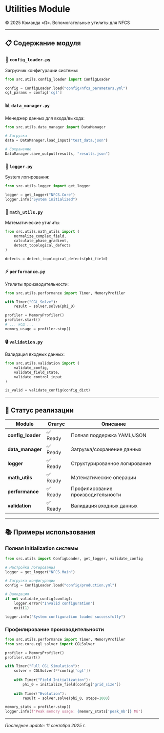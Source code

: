 # Utilities Module

© 2025 Команда «Ω». Вспомогательные утилиты для NFCS

---

## 📋 Содержание модуля

### 🔧 `config_loader.py`
Загрузчик конфигурации системы:
```python
from src.utils.config_loader import ConfigLoader

config = ConfigLoader.load("config/nfcs_parameters.yml")
cgl_params = config['cgl']
```

### 📊 `data_manager.py`
Менеджер данных для входа/выхода:
```python
from src.utils.data_manager import DataManager

# Загрузка
data = DataManager.load_input("test_data.json")

# Сохранение
DataManager.save_output(results, "results.json")
```

### 📝 `logger.py`
System логирования:
```python
from src.utils.logger import get_logger

logger = get_logger("NFCS.Core")
logger.info("System initialized")
```

### 🧮 `math_utils.py`
Математические утилиты:
```python
from src.utils.math_utils import (
    normalize_complex_field,
    calculate_phase_gradient,
    detect_topological_defects
)

defects = detect_topological_defects(phi_field)
```

### ⚡ `performance.py`
Утилиты производительности:
```python
from src.utils.performance import Timer, MemoryProfiler

with Timer("CGL Solve"):
    result = solver.solve(phi_0)

profiler = MemoryProfiler()
profiler.start()
# ... код ...
memory_usage = profiler.stop()
```

### 🔒 `validation.py`
Валидация входных данных:
```python
from src.utils.validation import (
    validate_config,
    validate_field_state,
    validate_control_input
)

is_valid = validate_config(config_dict)
```

---

## 🚀 Статус реализации

| Module | Статус | Описание |
|---------|--------|----------|
| **config_loader** | ✅ Ready | Полная поддержка YAML/JSON |
| **data_manager** | ✅ Ready | Загрузка/сохранение данных |
| **logger** | ✅ Ready | Структурированное логирование |
| **math_utils** | ✅ Ready | Математические операции |
| **performance** | ✅ Ready | Профилирование производительности |
| **validation** | ✅ Ready | Валидация входных данных |

---

## 📚 Примеры использования

### Полная initialization системы
```python
from src.utils import ConfigLoader, get_logger, validate_config

# Настройка логирования
logger = get_logger("NFCS.Main")

# Загрузка конфигурации
config = ConfigLoader.load("config/production.yml")

# Валидация
if not validate_config(config):
    logger.error("Invalid configuration")
    exit(1)

logger.info("System configuration loaded successfully")
```

### Профилирование производительности
```python
from src.utils.performance import Timer, MemoryProfiler
from src.core.cgl_solver import CGLSolver

profiler = MemoryProfiler()
profiler.start()

with Timer("Full CGL Simulation"):
    solver = CGLSolver(**config['cgl'])
    
    with Timer("Field Initialization"):
        phi_0 = initialize_field(config['grid_size'])
    
    with Timer("Evolution"):
        result = solver.solve(phi_0, steps=1000)

memory_stats = profiler.stop()
logger.info(f"Peak memory usage: {memory_stats['peak_mb']} MB")
```

---

*Последнее update: 11 сентября 2025 г.*